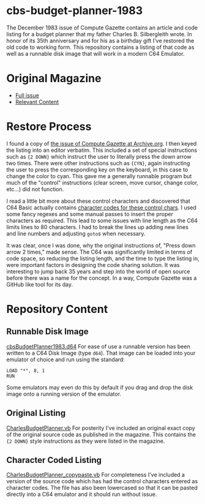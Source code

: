 # cbs-budget-planner-1983
The December 1983 issue of Compute Gazette contains an article and code listing for a budget planner that my father Charles B. Silbergleith wrote.  In honor of its 35th anniversary and for his as a birthday gift I've restored the old code to working form.  This repository contains a listing of that code as well as a runnable disk image that will work in a modern C64 Emulator.

# Original Magazine
* [Full issue](Compute_Gazette_Issue_06_1983_Dec.pdf)
* [Relevant Content](Compute_Gazette_Issue_06_1983_Dec_Exceprt.pdf)

# Restore Process
I found a copy of [the issue of Compute Gazette at Archive.org](https://ia800604.us.archive.org/20/items/1983-12-computegazette/Compute_Gazette_Issue_06_1983_Dec.pdf).  I then keyed the listing into an editor verbatim.  This included a set of special instructions such as `{2 DOWN}` which instruct the user to literally press the down arrow two times.  There were other instructions such as `{CYN}`, again instructing the user to press the corresponding key on the keyboard, in this case to change the color to cyan.  This gave me a generally runnable program but much of the "control" instructions (clear screen, move cursor, change color, etc...) did not function.  

I read a little bit more about these control characters and discovered that C64 Basic actually contains [character codes for these control chars](https://www.c64-wiki.com/wiki/control_character).  I used some fancy regexes and some manual passes to insert the proper characters as required.  This lead to some issues with line length as the C64 limits lines to 80 characters.  I had to break the lines up adding new lines and line numbers and adjusting `goto`s when necessary.

It was clear, once I was done, why the original instructions of, "Press down arrow 2 times," made sense.  The C64 was significantly limited in terms of code space, so reducing the listing length, and the time to type the listing in, were important factors in designing the code sharing solution.  It was interesting to jump back 35 years and step into the world of open source before there was a name for the concept.  In a way, Compute Gazette was a GitHub like tool for its day.

# Repository Content
## Runnable Disk Image
[cbsBudgetPlanner1983.d64](cbsBudgetPlanner1983.d64)
For ease of use a runnable version has been written to a C64 Disk Image (type `d64`).  That image can be loaded into your emulator of choice and run using the standard: 
```
LOAD "*", 8, 1
RUN
```
Some emulators may even do this by default if you drag and drop the disk image onto a running version of the emulator.

## Original Listing
[CharlesBudgetPlanner.vb](CharlesBudgetPlanner.vb)
For posterity I've included an original exact copy of the original source code as published in the magazine.  This contains the `{2 DOWN}` style instructions as they were listed in the magazine.  

## Character Coded Listing
[CharlesBudgetPlanner_copypaste.vb](CharlesBudgetPlanner_copypaste.vb)
For completeness I've included a version of the source code which has had the control characters entered as character codes.  The file has also been lowercased so that it can be pasted directly into a C64 emulator and it should run without issue.

